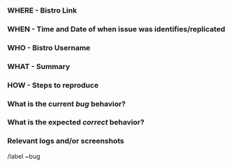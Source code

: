 <!---
Please read this!

Before opening a new issue, make sure to search for keywords in the issues
filtered by the "bug" label:

- https://gitlab.alembiq.net/larp/bistro/-/issues?scope=all&utf8=%E2%9C%93&state=opened&label_name[]=Bug

and verify the issue you're about to submit isn't a duplicate.
--->

### WHERE - Bistro Link

### WHEN - Time and Date of when issue was identifies/replicated

### WHO - Bistro Username

### WHAT - Summary

### HOW - Steps to reproduce

<!-- Describe how one can reproduce the issue - this is very important. Please use an ordered list. -->

### What is the current *bug* behavior?

<!-- Describe what actually happens. -->

### What is the expected *correct* behavior?

<!-- Describe what you should see instead. -->

### Relevant logs and/or screenshots

<!-- Paste any relevant logs - please use code blocks (```) to format console output, logs, and code
 as it's tough to read otherwise. -->

/label ~bug

